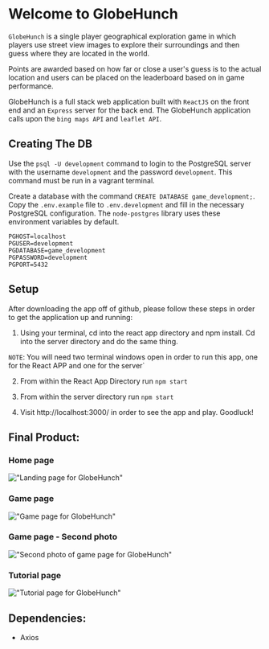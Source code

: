 # Welcome to GlobeHunch

`GlobeHunch` is a single player geographical exploration game in which players use street view images to explore their surroundings and then guess where they are located in the world. 

Points are awarded based on how far or close a user's guess is to the actual location and users can be placed on the leaderboard based on in game performance.

GlobeHunch is a full stack web application built with `ReactJS` on the front end and an `Express` server for the back end. The GlobeHunch application calls upon the `bing maps API` and `leaflet API`.

## Creating The DB

Use the `psql -U development` command to login to the PostgreSQL server with the username `development` and the password `development`. This command must be run in a vagrant terminal.

Create a database with the command `CREATE DATABASE game_development;`.
Copy the `.env.example` file to `.env.development` and fill in the necessary PostgreSQL configuration. The `node-postgres` library uses these environment variables by default.

```
PGHOST=localhost
PGUSER=development
PGDATABASE=game_development
PGPASSWORD=development
PGPORT=5432
```

## Setup
After downloading the app off of github, please follow these steps in order to get the application up and running: 

1. Using your terminal, cd into the react app directory and npm install. Cd into the server directory and do the same thing.

`NOTE`: You will need two terminal windows open in order to run this app, one for the React APP and one for the server`

2. From within the React App Directory run `npm start`

3. From within the server directory run `npm start`

4. Visit http://localhost:3000/ in order to see the app and play. Goodluck!


## Final Product:

### Home page

!["Landing page for GlobeHunch"](https://github.com/jordangm94/geo-game/blob/master/docs/globehunch-home.png?raw=true)

### Game page

!["Game page for GlobeHunch"](https://github.com/jordangm94/geo-game/blob/master/docs/globehunch-game1.png?raw=true)

### Game page - Second photo

!["Second photo of game page for GlobeHunch"](https://github.com/jordangm94/geo-game/blob/master/docs/globehunch-game2.png?raw=true)

### Tutorial page

!["Tutorial page for GlobeHunch"](https://github.com/jordangm94/geo-game/blob/master/docs/globehunch-tutorial.png?raw=true)



## Dependencies: 
* Axios
